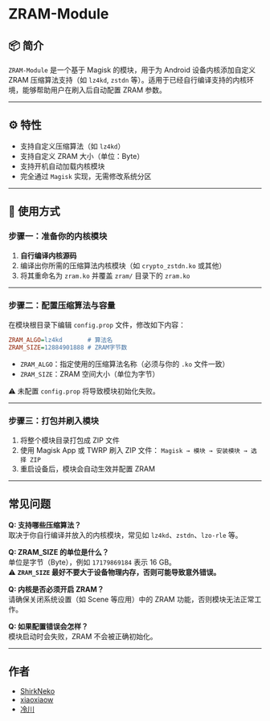 # ZRAM-Module

## 📦 简介

`ZRAM-Module` 是一个基于 Magisk 的模块，用于为 Android 设备内核添加自定义 ZRAM 压缩算法支持（如 `lz4kd`, `zstdn` 等）。适用于已经自行编译支持的内核环境，能够帮助用户在刷入后自动配置 ZRAM 参数。

---

## ⚙️ 特性

- 支持自定义压缩算法（如 `lz4kd`）
- 支持自定义 ZRAM 大小（单位：Byte）
- 支持开机自动加载内核模块
- 完全通过 `Magisk` 实现，无需修改系统分区

---

## 🚀 使用方式

### 步骤一：准备你的内核模块

1. **自行编译内核源码**
2. 编译出你所需的压缩算法内核模块（如 `crypto_zstdn.ko` 或其他）
3. 将其重命名为 `zram.ko` 并覆盖 `zram/` 目录下的 `zram.ko`

---

### 步骤二：配置压缩算法与容量

在模块根目录下编辑 `config.prop` 文件，修改如下内容：

```ini
ZRAM_ALGO=lz4kd       # 算法名
ZRAM_SIZE=12884901888 # ZRAM字节数
```

- `ZRAM_ALGO`：指定使用的压缩算法名称（必须与你的 `.ko` 文件一致）  
- `ZRAM_SIZE`：ZRAM 空间大小（单位为字节）

⚠️ 未配置 `config.prop` 将导致模块初始化失败。

---

### 步骤三：打包并刷入模块

1. 将整个模块目录打包成 ZIP 文件  
2. 使用 Magisk App 或 TWRP 刷入 ZIP 文件：
`Magisk → 模块 → 安装模块 → 选择 ZIP`
3. 重启设备后，模块会自动生效并配置 ZRAM

---

## 常见问题

**Q: 支持哪些压缩算法？**  
取决于你自行编译并放入的内核模块，常见如 `lz4kd`、`zstdn`、`lzo-rle` 等。

**Q: ZRAM_SIZE 的单位是什么？**  
单位是字节（Byte），例如 `17179869184` 表示 16 GB。  
⚠️ **`ZRAM_SIZE` 最好不要大于设备物理内存，否则可能导致意外错误。**

**Q: 内核是否必须开启 ZRAM？**  
请确保关闭系统设置（如 Scene 等应用）中的 ZRAM 功能，否则模块无法正常工作。

**Q: 如果配置错误会怎样？**  
模块启动时会失败，ZRAM 不会被正确初始化。

---

## 作者

- [ShirkNeko](https://github.com/ShirkNeko)
- [xiaoxiaow](https://github.com/xiaoxiaow)
- [冷川](https://github.com/MClengchuan)
